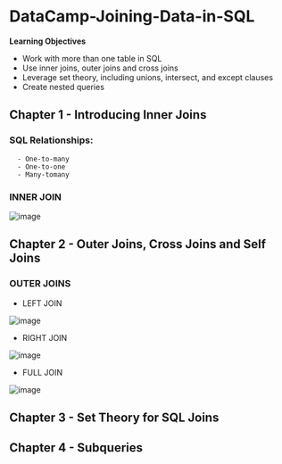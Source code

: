 # DataCamp-Joining-Data-in-SQL

**Learning Objectives**

- Work with more than one table in SQL
- Use inner joins, outer joins and cross joins
- Leverage set theory, including unions, intersect, and except clauses
- Create nested queries

## Chapter 1 -  Introducing Inner Joins

### SQL Relationships:
      - One-to-many
      - One-to-one
      - Many-tomany
### INNER JOIN
![image](https://user-images.githubusercontent.com/113103161/204110227-4799f1ea-d3fa-4106-be80-f73e4ea707c0.png)

## Chapter 2 -  Outer Joins, Cross Joins and Self Joins

### OUTER JOINS
- LEFT JOIN

![image](https://user-images.githubusercontent.com/113103161/204110239-37c1bfb5-2e13-4a3b-b5e3-1db63edc7b54.png)

- RIGHT JOIN

![image](https://user-images.githubusercontent.com/113103161/204110243-a11c2be8-0826-424c-98d2-c91af682ee49.png)

- FULL JOIN

![image](https://user-images.githubusercontent.com/113103161/204110183-c5918ffa-1383-4c94-afb7-afbaca5b4332.png)


## Chapter 3 - Set Theory for SQL Joins

## Chapter 4 - Subqueries

